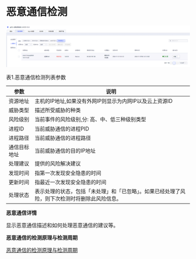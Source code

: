 

# 恶意通信检测

![](/images/operation/events/恶意通信.png)

表1.恶意通信检测列表参数

|参数|说明|
|---|--|
| 资源地址  | 主机的IP地址,如果没有外网IP则显示为内网IP以及云上资源ID      |
|威胁类型|描述所受威胁的种类|
|风险级别|当前事件的风险级别,分: 高、中、低三种级别类型|
|进程ID|当前威胁通信的进程PID|
|进程路径|当前威胁通信的进程路径|
|通信目标地址|当前威胁通信的目的IP地址|
|处理建议|提供的风险解决建议|
|发现时间|指第一次发现安全隐患的时间|
|更新时间|指最近一次发现安全隐患的时间|
|处理状态|表示处理的状态，包括「未处理」和「已忽略」。如果已经处理了风险，则下次检测时将删除此风险信息。|

**恶意通信详情**

显示恶意通信描述和如何处理恶意通信的建议等。

**恶意通信的检测原理与检测周期**

[恶意通信的检测原理与检测周期](/security/uhids/function/EvilNetwork)
